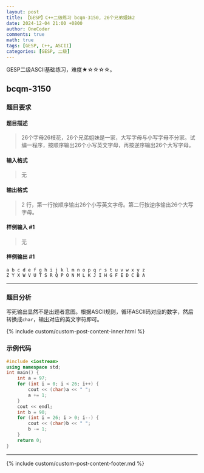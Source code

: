 ```yaml
---
layout: post
title: 【GESP】C++二级练习 bcqm-3150, 26个兄弟姐妹2
date: 2024-12-04 21:00 +0800
author: OneCoder
comments: true
math: true
tags: [GESP, C++, ASCII]
categories: [GESP, 二级]
---
```

GESP二级ASCII基础练习，难度★☆☆☆☆。

<!--more-->

## bcqm-3150

### 题目要求

#### 题目描述

>26个字母26枝花，26个兄弟姐妹是一家，大写字母与小写字母不分家。试编一程序，按顺序输出26个小写英文字母，再按逆序输出26个大写字母。

#### 输入格式

>无

#### 输出格式

>2 行，第一行按顺序输出26个小写英文字母。第二行按逆序输出26个大写字母。

#### 样例输入 #1

>无

#### 样例输出 #1

```console
a b c d e f g h i j k l m n o p q r s t u v w x y z
Z Y X W V U T S R Q P O N M L K J I H G F E D C B A
```

---

### 题目分析

写死输出显然不是出题者意图。根据ASCII规则，循环ASCII码对应的数字，然后转换成`char`，输出对应的英文字符即可。

{% include custom/custom-post-content-inner.html %}

### 示例代码

```cpp
#include <iostream>
using namespace std;
int main() {
    int a = 97;
    for (int i = 0; i < 26; i++) {
        cout << (char)a << " ";
        a += 1;
    }
    cout << endl;
    int b = 90;
    for (int i = 26; i > 0; i--) {
        cout << (char)b << " ";
        b -= 1;
    }
    return 0;
}
```

---

{% include custom/custom-post-content-footer.md %}
